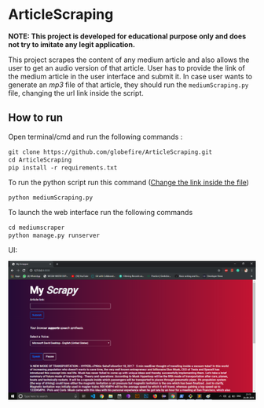# ArticleScraping

**NOTE: This project is developed for educational purpose only and does not try to imitate any legit application.**

This project scrapes the content of any medium article and also allows the user to get an audio version of that article.
User has to provide the link of the medium article in the user interface and submit it. In case user wants to generate an *mp3* file 
of that article, they should run the `mediumScraping.py` file, changing the url link inside the script. 

## How to run
Open terminal/cmd and run the following commands :

```git
git clone https://github.com/globefire/ArticleScraping.git
cd ArticleScraping
pip install -r requirements.txt
```

To run the python script run this command ([Change the link inside the file](https://github.com/globefire/ArticleScraping/blob/76ddf728769d562b8fbe2e7eadd02e5495bd20c5/mediumScraping.py#L6))

```git
python mediumScraping.py
```

To launch the web interface run the following commands

```git
cd mediumscraper
python manage.py runserver
```

UI:

<img src="https://github.com/globefire/ArticleScraping/blob/master/myscrapy.png" />
